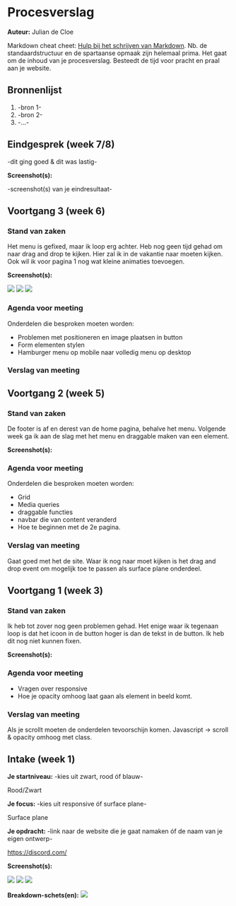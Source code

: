 # Procesverslag
**Auteur:** Julian de Cloe

Markdown cheat cheet: [Hulp bij het schrijven van Markdown](https://github.com/adam-p/markdown-here/wiki/Markdown-Cheatsheet). Nb. de standaardstructuur en de spartaanse opmaak zijn helemaal prima. Het gaat om de inhoud van je procesverslag. Besteedt de tijd voor pracht en praal aan je website.



## Bronnenlijst
1. -bron 1-
2. -bron 2-
3. -...-



## Eindgesprek (week 7/8)

-dit ging goed & dit was lastig-

**Screenshot(s):**

-screenshot(s) van je eindresultaat-



## Voortgang 3 (week 6)

### Stand van zaken

Het menu is gefixed, maar ik loop erg achter. Heb nog geen tijd gehad om naar drag and drop te kijken. Hier zal ik in de vakantie naar moeten kijken. Ook wil ik voor pagina 1 nog wat kleine animaties toevoegen.

**Screenshot(s):**

![](images/screen1.png)
![](images/screen2.png)
![](images/screen3.png)

### Agenda voor meeting

Onderdelen die besproken moeten worden:
- Problemen met positioneren en image plaatsen in button
- Form elementen stylen
- Hamburger menu op mobile naar volledig menu op desktop

### Verslag van meeting





## Voortgang 2 (week 5)

### Stand van zaken

De footer is af en derest van de home pagina, behalve het menu. Volgende week ga ik aan de slag met het menu en draggable maken van een element.

**Screenshot(s):**

[](images/screen1.png)
[](images/screen2.png)
[](images/screen3.png)

### Agenda voor meeting

Onderdelen die besproken moeten worden:
- Grid
- Media queries
- draggable functies
- navbar die van content veranderd
- Hoe te beginnen met de 2e pagina.

### Verslag van meeting

Gaat goed met het de site. Waar ik nog naar moet kijken is het drag and drop event om mogelijk toe te passen als surface plane onderdeel.



## Voortgang 1 (week 3)

### Stand van zaken

Ik heb tot zover nog geen problemen gehad. Het enige waar ik tegenaan loop is dat het icoon in de button hoger is dan de tekst in de button. Ik heb dit nog niet kunnen fixen.

**Screenshot(s):**

[](images/screen1.png)
[](images/screen2.png)
[](images/screen3.png)

### Agenda voor meeting

- Vragen over responsive
- Hoe je opacity omhoog laat gaan als element in beeld komt.

### Verslag van meeting

Als je scrollt moeten de onderdelen tevoorschijn komen. Javascript -> scroll & opacity omhoog met class.



## Intake (week 1)

**Je startniveau:** -kies uit zwart, rood óf blauw-

Rood/Zwart


**Je focus:** -kies uit responsive óf surface plane-

Surface plane 


**Je opdracht:** -link naar de website die je gaat namaken óf de naam van je eigen ontwerp-

https://discord.com/


**Screenshot(s):**

![](images/Discord-image1.png)
![](images/Discord-image2.png)
![](images/Discord-image3.png)


**Breakdown-schets(en):**
![](images/Breakdown-schets.png)
